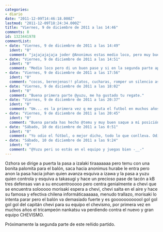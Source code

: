 ```yaml
---
categories:
- diario
date: "2011-12-09T14:46:18.000Z"
lastmod: "2011-12-09T18:24:34.000Z"
title: "Viernes, 9 de diciembre de 2011 a las 14:46"
comments: 8
id: 1323441978
commentList:
- date: "Viernes, 9 de diciembre de 2011 a las 14:49"
  ident: "0"
  comment: "jajajajajaja joder @Anonimus estas medio loco, pero muy bueno. Aunque te faltan algunos jugadores importantes! ;)"
- date: "Viernes, 9 de diciembre de 2011 a las 14:51"
  ident: "0"
  comment: "Medio loco pero di un buen pase y si en la segunda parte aparecerán otros jugadores como cocos hermetico o kinn."
- date: "Viernes, 9 de diciembre de 2011 a las 17:56"
  ident: "0"
  comment: "cocos, berenjenas!! platos, cucharas, romper un silencio así no tiene perdón!!! me habéis recordado esta canción!!! : http://www.youtube.com/watch?v=zKhZCI8M3OM\n\nEra diecinueve de noviembre y tú soltaste que lo importante son los goles y no los colores, y no los colores!!! ESCUCHADLA!!!"
- date: "Viernes, 9 de diciembre de 2011 a las 18:02"
  ident: "0"
  comment: "Buena primera parte @yuzu, me ha gustado tu regate."
- date: "Viernes, 9 de diciembre de 2011 a las 20:37"
  ident: "0"
  comment: "Um... es la primera vez q me gsuta el futbol en muchos años, creo... por no decir por primera vez y punto xDDDD"
- date: "Viernes, 9 de diciembre de 2011 a las 20:45"
  ident: "0"
  comment: "Buena parada has hecho @temu y muy buen saque a mi posición."
- date: "Sábado, 10 de diciembre de 2011 a las 0:51"
  ident: "0"
  comment: "Yo odio el fútbol, o mejor dicho, todo lo que conlleva. Odio el opio."
- date: "Sábado, 10 de diciembre de 2011 a las 9:24"
  ident: "0"
  comment: "@Yuzu peri so estás en el equipo y juegas bien -__-"
---
```


Ozhora se dirige a puerta  la pasa a izalaki tiraaaaaaa pero temu con una bonita palomita para el balón, saca hacia anonimus hurabe le entra pero anon la pasa hacia johan quien avanza esquiva a izawa y la pasa a yuzu quien controla y esquiva a takasugi y hace un precioso pase de tacón a kB tres defensas van a su encuentrooooo pero centra genialmente a chevi que se encuentra solooooo morisaki espera a chevi, chevi salta en el aire y hace su famosa y efectiva chilena informáticaaaaaa, menudo trallazo, morisaki lo intenta parar pero el balón va demasiado fuerte y es goooooooooool gol gol gol gol del capitán chevi para su equipo el chevismo, por primera vez en muchos años el tricampeón nankatsu va perdiendo contra el nuevo y gran equipo CHEVISMO.  
  
Próximamente la segunda parte de este reñido partido.